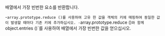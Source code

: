 배열에서 가장 빈번한 요소를 반환합니다.

-`array.prototype.reduce ()를 사용하여 고유 한 값을 객체의 키에 매핑하여 동일한 값이 발생할 때마다 기존 키에 추가하십시오.
-`array.prototype.reduce ()`와 함께`object.entries ()`를 사용하여 배열에서 가장 빈번한 값을 얻으십시오.